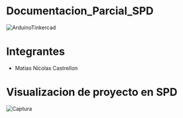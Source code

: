 # Documentacion_Parcial_SPD
![ArduinoTinkercad](https://github.com/YieldingAsh/Documentacion_Parcial_SPD/assets/99512390/bab40be3-f0c3-4d94-9956-880f75f535fe)
# Integrantes
- Matias Nicolas Castrellon
# Visualizacion de proyecto en SPD
![Captura](https://github.com/YieldingAsh/Documentacion_Parcial_SPD/img/Captura.png)
